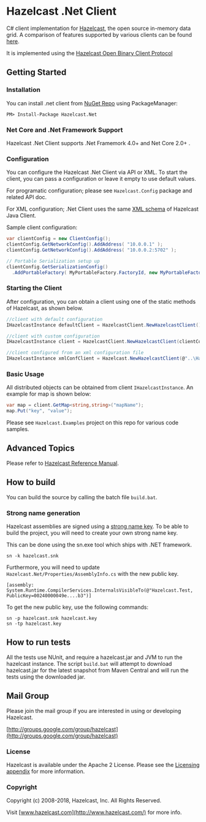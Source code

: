 # Hazelcast .Net Client

C# client implementation for [Hazelcast](https://github.com/hazelcast/hazelcast), the open source in-memory data grid. 
A comparison of features supported by various clients can be found [here](https://hazelcast.org/clients-languages/).

It is implemented using the [Hazelcast Open Binary Client Protocol](http://hazelcast.org/docs/protocol/1.0-developer-preview/client-protocol.html) 

## Getting Started

### Installation

You can install .net client from [NuGet Repo](https://www.nuget.org/packages/Hazelcast.Net/) using PackageManager:

```
PM> Install-Package Hazelcast.Net
```

### Net Core and .Net Framework Support

Hazelcast .Net Client supports .Net Framemork 4.0+ and Net Core 2.0+ . 

### Configuration
You can configure the Hazelcast .Net Client via API or XML. To start the client, you can pass a configuration or leave it empty to use default values.

For programatic configuration; please see `Hazelcast.Config` package and related API doc. 

For XML configuration; .Net Client uses the same [XML schema](http://www.hazelcast.com/schema/client-config) of Hazelcast Java Client.

Sample client configuration:

```cs
var clientConfig = new ClientConfig();
clientConfig.GetNetworkConfig().AddAddress( "10.0.0.1" );
clientConfig.GetNetworkConfig().AddAddress( "10.0.0.2:5702" );

// Portable Serialization setup up 
clientConfig.GetSerializationConfig()
  .AddPortableFactory( MyPortableFactory.FactoryId, new MyPortableFactory() );

```

### Starting the Client
After configuration, you can obtain a client using one of the static methods of Hazelcast, as shown below.

```cs
//client with default configuration
IHazelcastInstance defaultClient = HazelcastClient.NewHazelcastClient();

//client with custom configuration
IHazelcastInstance client = HazelcastClient.NewHazelcastClient(clientConfig);

//client configured from an xml configuration file 
IHazelcastInstance xmlConfClient = Hazelcast.NewHazelcastClient(@"..\Hazelcast.Net\Resources\hazelcast-client.xml");
```

### Basic Usage

All distributed objects can be obtained from client `IHazelcastInstance`. An example for map is shown below:

```cs
var map = client.GetMap<string,string>("mapName");
map.Put("key", "value");

```
Please see `Hazelcast.Examples` project on this repo for various code samples.

## Advanced Topics

Please refer to [Hazelcast Reference Manual](http://docs.hazelcast.org/docs/latest/manual/html-single/index.html).

## How to build

You can build the source by calling the batch file `build.bat`.

### Strong name generation

Hazelcast assemblies are signed using a [strong name key](https://msdn.microsoft.com/en-us/library/wd40t7ad.aspx). To be able to build the project, you will need to 
create your own strong name key.

This can be done using the sn.exe tool which ships with .NET framework.

```
sn -k hazelcast.snk
```

Furthermore, you will need to update `Hazelcast.Net/Properties/AssemblyInfo.cs` with the new public key. 

```
[assembly: System.Runtime.CompilerServices.InternalsVisibleTo(@"Hazelcast.Test, PublicKey=00240000049e....b3")]
```

To get the new public key, use the following commands:

```
sn -p hazelcast.snk hazelcast.key
sn -tp hazelcast.key
```

## How to run tests

All the tests use NUnit, and require a hazelcast.jar and JVM to run the hazelcast instance. The script `build.bat` will attempt to download hazelcast.jar for the latest snapshot from Maven Central and will run the tests using the downloaded jar. 

## Mail Group

Please join the mail group if you are interested in using or developing Hazelcast.

[http://groups.google.com/group/hazelcast](http://groups.google.com/group/hazelcast)

### License

Hazelcast is available under the Apache 2 License. Please see the [Licensing appendix](http://docs.hazelcast.org/docs/latest/manual/html-single/index.html#license-questions) for more information.

### Copyright

Copyright (c) 2008-2018, Hazelcast, Inc. All Rights Reserved.

Visit [www.hazelcast.com](http://www.hazelcast.com/) for more info.
